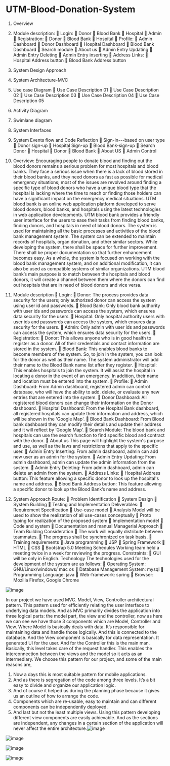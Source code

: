 # UTM-Blood-Donation-System


1. Overview
2. Module description:
 Login:
 Donor
 Blood Bank
 Hospital
 Admin
 Registration:
 Donor
 Blood Bank
 Hospital
 Profile:
 Admin Dashboard
 Donor Dashboard
 Hospital Dashboard
 Blood Bank Dashboard
 Search module
 About us
 Admin Entry Updating
 Admin Entry Deleting
 Admin Entry inserting
 Address Links:
 Hospital Address button
 Blood Bank Address button
3. System Design Approach
4. System Architecture-MVC
5. Use case Diagram
 Use Case Description 01
 Use Case Description 02
 Use Case Description 03
 Use Case Description 04
 Use Case Description 05
6. Activity Diagram
7. Swimlane diagram
8. System Interfaces
9. System Events flow and Code Reflection
 Sign-in---based on user type
 Donor sign-up
 Hospital Sign-up
 Blood Bank-sign-up
 Search Donor
 Hospital
 Donor
 Blood Bank
 About US
 Admin Control

1. Overview:
Encouraging people to donate blood and finding out the blood donors remains a serious problem for most hospitals and blood banks. They face a serious issue when there is a lack of blood stored in their blood banks, and they need donors as fast as possible for medical emergency situations; most of the issues are revolved around finding a specific type of blood donors who have a unique blood type that the hospital is lacking where the time to reach or finding those holders can have a significant impact on the emergency medical situations.
UTM blood bank is an online web application platform developed to serve blood donors, blood banks, and hospitals using the latest technologies in web application developments. UTM blood bank provides a friendly user interface for the users to ease their tasks from finding blood banks, finding donors, and hospitals in need of blood donors. The system is used for maintaining all the basic processes and activities of the blood bank management system.
The system can be extended to maintain records of hospitals, organ donation, and other similar sectors. While developing the system, there shall be space for further improvement. There shall be proper documentation so that further enhancement becomes easy. As a whole, the system is focused on working with the blood bank management system, and on additional modification, it can also be used as compatible systems of similar organizations.
UTM blood bank’s main purpose is to match between the hospitals and blood donors, it will create a channel between them where the donors can find out hospitals that are in need of blood donors and vice versa.
2. Module description
 Login:
 Donor: The process provides data security for the users; only authorized donor can access the system using user id and passwords.
 Blood Bank: Only blood bank authority with user ids and passwords can access the system, which ensures data security for the users.
 Hospital: Only hospital authority users with user ids and passwords can access the system, which ensures data security for the users.
 Admin: Only admin with user ids and passwords can access the system, which ensures data security for the users.
 Registration:
 Donor: This allows anyone who is in good health to register as a donor. All of their credentials and contact information are stored in the system.
 Blood Bank: This enables blood banks to become members of the system. So, to join in the system, you can look for the donor as well as their name. The system administrator will add their name to the Blood Bank name list after they register.
 Hospital: This enables hospitals to join the system. It will assist the hospital in locating a donor in the event of an emergency. In addition, their name and location must be entered into the system.
 Profile:
 Admin Dashboard: From Admin dashboard, registered admin can control database, who will have the ability to add, delete, or evaluate any new entries that are entered into the system.
 Donor Dashboard: All registered blood donors can change their information on the Donor dashboard.
 Hospital Dashboard: From the Hospital Bank dashboard, all registered hospitals can update their information and address, which will be shown in the 'Google Map'.
 Blood Bank Dashboard: From Blood bank dashboard they can modify their details and update their address and it will reflect by ‘Google Map’.
 Search Module: The blood bank and hospitals can use the search function to find specific blood and contract with the donor.
 About us
This page will highlight the system's purpose and use, as well as the laws and restrictions that apply to the specific user.
 Admin Entry Inserting: From admin dashboard, admin can add new user as an admin for the system.
 Admin Entry Updating: From admin dashboard, admin can update the admin information from the system.
 Admin Entry Deleting: From admin dashboard, admin can delete an admin from the system.
 Address Links:
 Hospital Address button: This feature allowing a specific donor to look up the hospital's name and address.
 Blood Bank Address button: This feature allowing a specific donor to look up the Blood Bank’s name and address.
3. System Approach
Route:
 Problem Identification
 System Design
 System Building
 Testing and Implementation
Deliverables:
 Requirement Specification
 Use-case model
 Analysis Model will be used to show the realization of all use-cases conceptually
 Proto typing for realization of the proposed system
 Implementation model
 Code and system
 Documentation and manual
Managerial Approach
 Team Building Consideration
 The work will equally distribute between teammates.
 The progress shall be synchronized on task basis.
 Training requirements
 Java programming
 JSP
 Spring Framework
 HTML
 CSS
 Bootstrap 5.0
Meeting Schedules
Working team held a meeting twice in a week for reviewing the progress.
Constraints:
 GUI will be only in English.
Technology
The technologies used for the development of the system are as follows:
 Operating System: GNU/Linux/windows/ mac os
 Database Management System: mysql
 Programming Language: java
 Web-framework: spring
 Browser: Mozilla Firefox, Google Chrome

![image](https://user-images.githubusercontent.com/71214071/165244205-62fd67bb-3a58-46e7-9fb1-d48f70c29a8c.png)

In our project we have used MVC. Model, View, Controller architectural pattern. This pattern used for efficiently relating the user interface to underlying data models. And as MVC primarily divides the application into three logical parts: the model part, the view and the controller, now as here we can see we have those 3 components which are Model, Controller and View.
Where Model is basically deals with data. It’s responsible for maintaining data and handle those logically. And this is connected to the database.
And the View component is basically for data representation. It generated UI for the user.
And for the Controller this is the main man. Basically, this level takes care of the request handler. This enables the interconnection between the views and the model so it acts as an intermediary.
We choose this pattern for our project, and some of the main reasons are,
1. Now a days this is most suitable pattern for mobile applications.
2. And as there is segregation of the code among three levels. It’s a bit easy to divide and organize our application logic.
3. And of course it helped us during the planning phase because it gives us an outline of how to arrange the code.
4. Components which are re-usable, easy to maintain and can different components can be independently deployed.
5. And last but not the least multiple views. Using this pattern developing different view components are easily achievable. And as the sections are independent, any changes in a certain section of the application will never affect the entire architecture.![image](https://user-images.githubusercontent.com/71214071/165244351-96d090c9-aa20-4d36-b0bd-d4c408186e73.png)

![image](https://user-images.githubusercontent.com/71214071/165244402-f013e51b-f9da-48a9-aebd-3772e9528ec0.png)

![image](https://user-images.githubusercontent.com/71214071/165244446-cce7ac79-6bb3-4590-89d7-90c2c88f36f8.png)

![image](https://user-images.githubusercontent.com/71214071/165244500-71cc0ba1-802a-48ed-a919-a19b4118082e.png)

